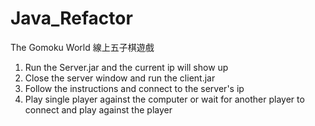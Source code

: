# Java_Refactor
The Gomoku World 線上五子棋遊戲

1. Run the Server.jar and the current ip will show up
2. Close the server window and run the client.jar
3. Follow the instructions and connect to the server's ip
4. Play single player against the computer or wait for another player to connect and play against the player
